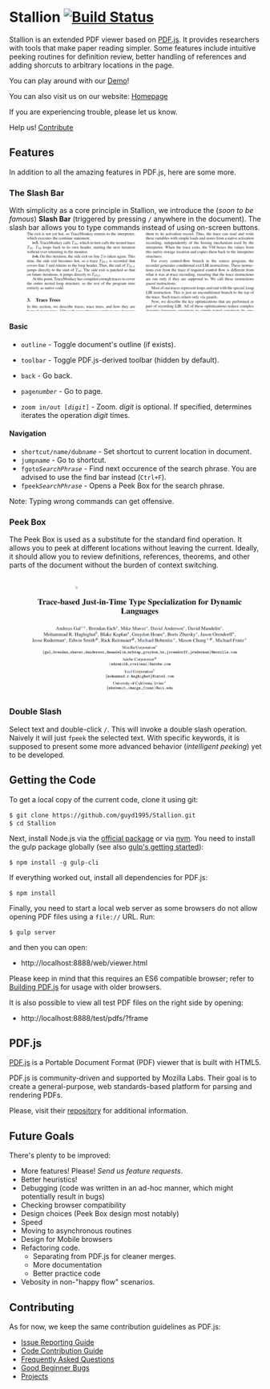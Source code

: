 # Stallion [![Build Status](https://travis-ci.com/guyd1995/Stallion.svg?branch=master)](https://travis-ci.org/guyd1995/Stallion) 
Stallion is an extended PDF viewer based on [PDF.js](https://mozilla.github.io/pdf.js/).  It provides researchers with tools that make paper reading simpler. Some features include intuitive peeking routines for definition review, better handling of references and adding shorcuts to arbitrary locations in the page. 


You can play around with our [Demo](https://guyd1995.github.io/Stallion/web/viewer.html)!

You can also visit us on our website: [Homepage](https://guyd1995.github.io/Stallion)


If you are experiencing trouble, please let us know.

Help us! [Contribute](#contributing)

## Features
In addition to all the amazing features in PDF.js, here are some more.

### The Slash Bar
With simplicity as a core principle in Stallion, we introduce the (*soon to be famous*) **Slash Bar** (triggered by pressing `/` anywhere in the document). 
The slash bar allows you to type commands instead of using on-screen buttons. 
![Slash Bar](docs/contents/images/zoom_slash_bar.gif)
#### Basic

* `outline` - Toggle document's outline (if exists).
* `toolbar` - Toggle PDF.js-derived toolbar (hidden by default).

* `back` - Go back.
* `page`*`number`* - Go to page.
* `zoom in/out [`*`digit`*`]` - Zoom. *digit* is optional. If specified, determines iterates the operation *digit* times.

#### Navigation
* `shortcut/name/dub`*`name`* - Set shortcut to current location in document.
* `jump`*`name`* - Go to shortcut.  
* `fgoto`*`SearchPhrase`* - Find next occurence of the search phrase. You are advised to use the find bar instead (`Ctrl+F`).
*  `fpeek`*`SearchPhrase`* - Opens a Peek Box for the search phrase.


Note: Typing wrong commands can get offensive.

### Peek Box
The Peek Box is used as a substitute for the standard find operation. 
It allows you to peek at different locations without leaving the current.
Ideally, it should allow you to review definitions, references, theorems, and other parts of the document without the burden of context switching.
![Peek Box](docs/contents/images/peek_box.gif)


### Double Slash
Select text and double-click `/`. This will invoke a double slash operation. Naively it will just `fpeek` the selected text. With specific keywords, it is supposed to present some more advanced behavior (*intelligent peeking*) yet to be developed.



## Getting the Code

To get a local copy of the current code, clone it using git:

    $ git clone https://github.com/guyd1995/Stallion.git
    $ cd Stallion

Next, install Node.js via the [official package](https://nodejs.org) or via
[nvm](https://github.com/creationix/nvm). You need to install the gulp package
globally (see also [gulp's getting started](https://github.com/gulpjs/gulp/blob/master/docs/getting-started.md#getting-started)):

    $ npm install -g gulp-cli

If everything worked out, install all dependencies for PDF.js:

    $ npm install

Finally, you need to start a local web server as some browsers do not allow opening
PDF files using a `file://` URL. Run:

    $ gulp server

and then you can open:

+ http://localhost:8888/web/viewer.html

Please keep in mind that this requires an ES6 compatible browser; refer to [Building PDF.js](https://github.com/mozilla/pdf.js/blob/master/README.md#building-pdfjs) for usage with older browsers.

It is also possible to view all test PDF files on the right side by opening:

+ http://localhost:8888/test/pdfs/?frame

## PDF.js
[PDF.js](https://mozilla.github.io/pdf.js/) is a Portable Document Format (PDF) viewer that is built with HTML5.

PDF.js is community-driven and supported by Mozilla Labs. Their goal is to
create a general-purpose, web standards-based platform for parsing and
rendering PDFs.

Please, visit their [repository](https://github.com/mozilla/pdf.js) for additional information.

## Future Goals
There's plenty to be improved:
* More features! Please! *Send us feature requests*.
* Better heuristics!
* Debugging (code was written in an ad-hoc manner, which might potentially result in bugs)
* Checking browser compatibility
* Design choices (Peek Box design most notably)
* Speed
* Moving to asynchronous routines
* Design for Mobile browsers
* Refactoring code. 
	* Separating from PDF.js for cleaner merges.
	* More documentation
	* Better practice code
* Vebosity in non-"happy flow" scenarios.
 

## Contributing

As for now, we keep the same contribution guidelines as PDF.js:

* [Issue Reporting Guide](https://github.com/mozilla/pdf.js/blob/master/.github/CONTRIBUTING.md)
* [Code Contribution Guide](https://github.com/mozilla/pdf.js/wiki/Contributing)
* [Frequently Asked Questions](https://github.com/mozilla/pdf.js/wiki/Frequently-Asked-Questions)
* [Good Beginner Bugs](https://github.com/mozilla/pdf.js/issues?direction=desc&labels=5-good-beginner-bug&page=1&sort=created&state=open)
* [Projects](https://github.com/mozilla/pdf.js/projects)

